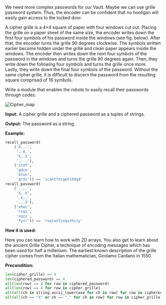 We need more complex passwords for our Vault.
Maybe we can use grille password system.
Thus, the encoder can be confident that no hooligan will easily gain access to the locked door.

A cipher grille is a 4×4 square of paper with four windows cut out.
Placing the grille on a paper sheet of the same size,
the encoder writes down the first four symbols of his password inside the windows (see fig. below).
After that, the encoder turns the grille 90 degrees clockwise.
The symbols written earlier become hidden under the grille and clean paper appears inside the windows.
The encoder then writes down the next four symbols of the password in the windows and turns the grille 90 degrees again.
Then, they write down the following four symbols and turns the grille once more.
Lastly, they write down the final four symbols of the password.
Without the same cipher grille, it is difficult to discern the password from the resulting square comprised of 16 symbols.

Write a module that enables the robots to easily recall their passwords through codes.

![Cipher_map](cipher_map.svg)

**Input:** A cipher grille and a ciphered password as a tuples of strings.

**Output:** The password as a string. 

**Example:**

```python
recall_password(
    ('X...',
     '..X.',
     'X..X',
     '....'),
    ('itdf',
     'gdce',
     'aton',
     'qrdi')) == 'icantforgetiddqd'
recall_password(
    ('....',
     'X..X',
     '.X..',
     '...X'),
    ('xhwc',
     'rsqx',
     'xqzz',
     'fyzr')) == 'rxqrwsfzxqxzhczy'
```

**How it is used:**

Here you can learn how to work with 2D arrays.
You also get to learn about the ancient Grille Cipher,
a technique of encoding messages which has been used for half a millenium.
The earliest known description of the grille cipher comes from the Italian mathematician, Girolamo Cardano in 1550.

**Precondition:**

```python
len(cipher_grille) == 4
len(ciphered_password) == 4
all(len(row) == 4 for row in ciphered_password)
all(len(row) == 4 for row in cipher_grille)
all(all(ch in string.ascii_lowercase for ch in row) for row in ciphered_password)
all(all(ch == "X" or ch == "." for ch in row) for row in cipher_grille)
```
